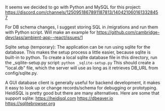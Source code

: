 It seems we decided to go with Python and MySQL for this project: https://discord.com/channels/1250951867891187813/1404210601613328457

For DB schema changes, I suggest storing SQL in /migrations and run them with Python script. Will make an example for https://github.com/cambridge-devclass/ambient-app--react/issues/1

Sqlite setup (temporary):
The application can be run using sqlite for the database. This makes the setup process a little easier, because sqlite is built-in to python. 
To create a local sqlite database file in this directory, run the \_sqilite-setup.py script: `python _sqlite-setup.py`
This should create a "local.db" file, which the server will use as long as it retrieves DB\_URL from config/sqlite.py. 

A GUI database client is generally useful for backend development, it makes it easy to look up or change records/schema for debugging or prototyping.
HeidiSQL is pretty good but there are many alternatives. Here are some that support sqlite:
https://heidisql.com
https://dbeaver.io
https://sqlitebrowser.org

